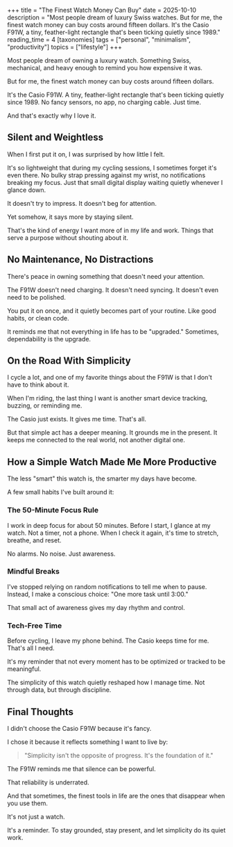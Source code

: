 +++
title = "The Finest Watch Money Can Buy"
date = 2025-10-10
description = "Most people dream of luxury Swiss watches. But for me, the finest watch money can buy costs around fifteen dollars. It's the Casio F91W, a tiny, feather-light rectangle that's been ticking quietly since 1989."
reading_time = 4
[taxonomies]
tags = ["personal", "minimalism", "productivity"]
topics = ["lifestyle"]
+++

Most people dream of owning a luxury watch. Something Swiss, mechanical, and heavy enough to remind you how expensive it was.

But for me, the finest watch money can buy costs around fifteen dollars.

It's the Casio F91W. A tiny, feather-light rectangle that's been ticking quietly since 1989. No fancy sensors, no app, no charging cable. Just time.

And that's exactly why I love it.

## Silent and Weightless

When I first put it on, I was surprised by how little I felt.

It's so lightweight that during my cycling sessions, I sometimes forget it's even there. No bulky strap pressing against my wrist, no notifications breaking my focus. Just that small digital display waiting quietly whenever I glance down.

It doesn't try to impress. It doesn't beg for attention.

Yet somehow, it says more by staying silent.

That's the kind of energy I want more of in my life and work. Things that serve a purpose without shouting about it.

## No Maintenance, No Distractions

There's peace in owning something that doesn't need your attention.

The F91W doesn't need charging. It doesn't need syncing. It doesn't even need to be polished.

You put it on once, and it quietly becomes part of your routine. Like good habits, or clean code.

It reminds me that not everything in life has to be "upgraded." Sometimes, dependability is the upgrade.

## On the Road With Simplicity

I cycle a lot, and one of my favorite things about the F91W is that I don't have to think about it.

When I'm riding, the last thing I want is another smart device tracking, buzzing, or reminding me.

The Casio just exists. It gives me time. That's all.

But that simple act has a deeper meaning. It grounds me in the present. It keeps me connected to the real world, not another digital one.

## How a Simple Watch Made Me More Productive

The less "smart" this watch is, the smarter my days have become.

A few small habits I've built around it:

### The 50-Minute Focus Rule
I work in deep focus for about 50 minutes. Before I start, I glance at my watch. Not a timer, not a phone. When I check it again, it's time to stretch, breathe, and reset.

No alarms. No noise. Just awareness.

### Mindful Breaks
I've stopped relying on random notifications to tell me when to pause. Instead, I make a conscious choice: "One more task until 3:00."

That small act of awareness gives my day rhythm and control.

### Tech-Free Time
Before cycling, I leave my phone behind. The Casio keeps time for me. That's all I need.

It's my reminder that not every moment has to be optimized or tracked to be meaningful.

The simplicity of this watch quietly reshaped how I manage time. Not through data, but through discipline.

## Final Thoughts

I didn't choose the Casio F91W because it's fancy.

I chose it because it reflects something I want to live by:

> "Simplicity isn't the opposite of progress. It's the foundation of it."

The F91W reminds me that silence can be powerful.

That reliability is underrated.

And that sometimes, the finest tools in life are the ones that disappear when you use them.

It's not just a watch.

It's a reminder. To stay grounded, stay present, and let simplicity do its quiet work.
